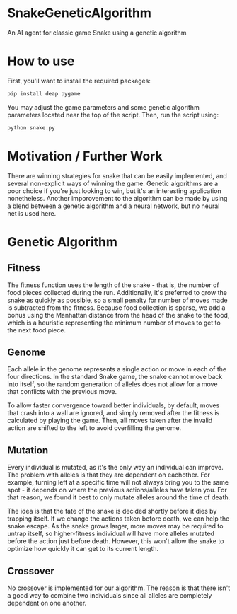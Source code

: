 # SnakeGeneticAlgorithm

An AI agent for classic game Snake using a genetic algorithm

# How to use

First, you'll want to install the required packages: 

```bash
pip install deap pygame
```

You may adjust the game parameters and some genetic algorithm parameters located near the top of the script. Then, run the script using:

```python
python snake.py
```

# Motivation / Further Work

There are winning strategies for snake that can be easily implemented, and several non-explicit ways of winning the game. Genetic algorithms are a poor choice if you're just looking to win, but it's an interesting application nonetheless. Another imporovement to the algorithm can be made by using a blend between a genetic algorithm and a neural network, but no neural net is used here.

# Genetic Algorithm

## Fitness

The fitness function uses the length of the snake - that is, the number of food pieces collected during the run. Additionally, it's preferred to grow the snake as quickly as possible, so a small penalty for number of moves made is subtracted from the fitness. Because food collection is sparse, we add a bonus using the Manhattan distance from the head of the snake to the food, which is a heuristic representing the minimum number of moves to get to the next food piece.

## Genome

Each allele in the genome represents a single action or move in each of the four directions. In the standard Snake game, the snake cannot move back into itself, so the random generation of alleles does not allow for a move that conflicts with the previous move.

To allow faster convergence toward better individuals, by default, moves that crash into a wall are ignored, and simply removed after the fitness is calculated by playing the game. Then, all moves taken after the invalid action are shifted to the left to avoid overfilling the genome.

## Mutation

Every individual is mutated, as it's the only way an individual can improve. The problem with alleles is that they are dependent on eachother. For example, turning left at a specific time will not always bring you to the same spot - it depends on where the previous actions/alleles have taken you. For that reason, we found it best to only mutate alleles around the time of death.

The idea is that the fate of the snake is decided shortly before it dies by trapping itself. If we change the actions taken before death, we can help the snake escape. As the snake grows larger, more moves may be required to untrap itself, so higher-fitness individual will have more alleles mutated before the action just before death. However, this won't allow the snake to optimize how quickly it can get to its current length.

## Crossover

No crossover is implemented for our algorithm. The reason is that there isn't a good way to combine two individuals since all alleles are completely dependent on one another.
